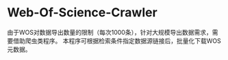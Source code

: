 # Web-Of-Science-Crawler
由于WOS对数据导出数量的限制（每次1000条），针对大规模导出数据需求，需要借助爬虫类程序。
本程序可根据检索条件指定数据源链接后，批量化下载WOS元数据。
